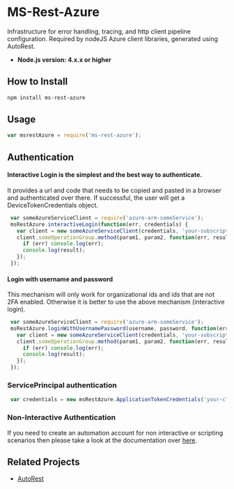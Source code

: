 ﻿# MS-Rest-Azure

Infrastructure for error handling, tracing, and http client pipeline configuration. Required by nodeJS Azure client libraries, generated using AutoRest.

- **Node.js version: 4.x.x or higher**


## How to Install

```bash
npm install ms-rest-azure
```

## Usage
```javascript
var msrestAzure = require('ms-rest-azure');
```
## Authentication

#### Interactive Login is the simplest and the best way to authenticate.
It provides a url and code that needs to be copied and pasted in a browser and authenticated over there. If successful, 
the user will get a DeviceTokenCredentials object.
```javascript
 var someAzureServiceClient = require('azure-arm-someService');
 msRestAzure.interactiveLogin(function(err, credentials) {
   var client = new someAzureServiceClient(credentials, 'your-subscriptionId');
   client.someOperationGroup.method(param1, param2, function(err, result) {
     if (err) console.log(err);
     console.log(result);
   });
 });
```

#### Login with username and password
This mechanism will only work for organizational ids and ids that are not 2FA enabled.
Otherwise it is better to use the above mechanism (interactive login).
```javascript
 var someAzureServiceClient = require('azure-arm-someService');
 msRestAzure.loginWithUsernamePassword(username, password, function(err, credentials) {
   var client = new someAzureServiceClient(credentials, 'your-subscriptionId');
   client.someOperationGroup.method(param1, param2, function(err, result) {
     if (err) console.log(err);
     console.log(result);
   });
 });
```

### ServicePrincipal authentication
```javascript
 var credentials = new msRestAzure.ApplicationTokenCredentials('your-client-id', 'your-domain', 'your-secret');
```
### Non-Interactive Authentication
If you need to create an automation account for non interactive or scripting scenarios then please take a look at the documentation over [here](https://github.com/Azure/azure-sdk-for-node/blob/master/Documentation/Authentication.md).

## Related Projects

- [AutoRest](https://github.com/Azure/AutoRest)